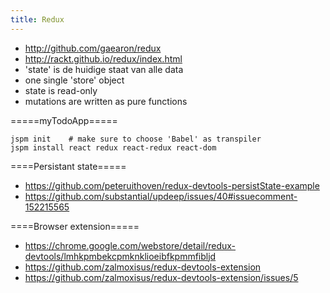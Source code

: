 ```yaml
---
title: Redux
---
```

* http://github.com/gaearon/redux
* http://rackt.github.io/redux/index.html
* 'state' is de huidige staat van alle data
* one single 'store' object
* state is read-only
* mutations are written as pure functions


=====myTodoApp=====
```
jspm init    # make sure to choose 'Babel' as transpiler
jspm install react redux react-redux react-dom
```

====Persistant state=====
* https://github.com/peteruithoven/redux-devtools-persistState-example
* https://github.com/substantial/updeep/issues/40#issuecomment-152215565

====Browser extension=====
* https://chrome.google.com/webstore/detail/redux-devtools/lmhkpmbekcpmknklioeibfkpmmfibljd
* https://github.com/zalmoxisus/redux-devtools-extension
* https://github.com/zalmoxisus/redux-devtools-extension/issues/5
